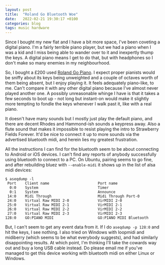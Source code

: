 ```yaml
---
layout: post
title:  "Roland Go Bluetooth Woe"
date:   2022-02-21 19:30:17 +0100
categories: blog
tags: music hardware
---
```


Since I bought my new flat and I have a bit more space, I've been coveting a digital piano. I'm a fairly terrible piano player, but we had a piano when I was a kid and I miss being able to wander over to it and inexpertly thump the keys. A digital piano means I get to do that, but with headphones so I don't make so many enemies in my neighbourhood.

So, I bought a £200 used [Roland Go Piano](https://www.roland.com/uk/products/gopiano_go-61p/). I expect proper pianists would be sniffy about its keys being unweighted and a couple of octaves worth of them being absent, but I enjoy playing it. It feels adequately piano-like, to me. Can't compare it with any other digital piano because I've almost never played another one. A possibly unreasonable whinge I have is that it takes a few seconds to boot up - not long but instant-on would make it slightly more tempting to fondle the keys whenever I walk past it, like with a real piano.

It doesn't have many sounds but I mostly just play the default piano, and there are decent Rhodes and Hammond-ish sounds a keypress away. Also a flute sound that makes it impossible to resist playing the intro to Strawberry Fields Forever. It'd be nice to connect it up to more sounds via the advertised bluetooth midi, and herein lies my greatest frustration.

All the instructions I can find for the bluetooth seem to be about connecting to Android or iOS devices. I can't find any reports of anybody successfully using bluetooth to connect to a PC. On Ubuntu, pairing seems to go fine, and after rebuilding bluez with `--enable-midi` it shows up in the list of alsa midi devices:

```
$ aseqdump -l
 Port    Client name                      Port name
  0:0    System                           Timer
  0:1    System                           Announce
 14:0    Midi Through                     Midi Through Port-0
 24:0    Virtual Raw MIDI 2-0             VirMIDI 2-0
 25:0    Virtual Raw MIDI 2-1             VirMIDI 2-1
 26:0    Virtual Raw MIDI 2-2             VirMIDI 2-2
 27:0    Virtual Raw MIDI 2-3             VirMIDI 2-3
128:0    GO:PIANO MIDI                    GO:PIANO MIDI Bluetooth
```

But, I can't seem to get any event data from it. If I do `aseqdump -p 128:0` and hit the keys, I see nothing. I also tried on Windows with loopmidi and midiberry (which seems to be what everybody suggests), and had similarly disappointing results. At which point, I'm thinking I'll take the cowards way out and buy a long USB cable instead. Do please email me if you've managed to get this device working with bluetooth midi on either Linux or Windows.
